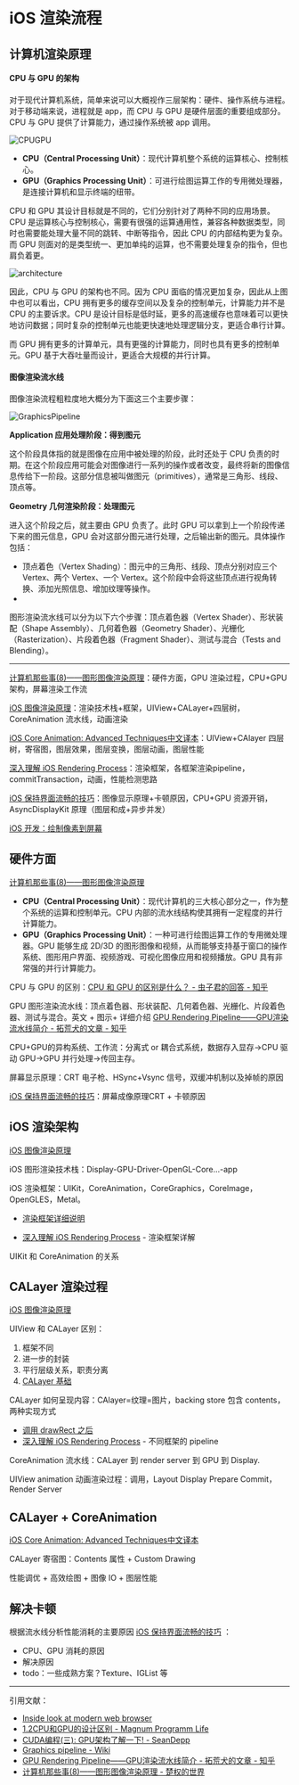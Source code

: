 # iOS 渲染流程



## 计算机渲染原理

#### CPU 与 GPU 的架构

对于现代计算机系统，简单来说可以大概视作三层架构：硬件、操作系统与进程。对于移动端来说，进程就是 app，而 CPU 与 GPU 是硬件层面的重要组成部分。CPU 与 GPU 提供了计算能力，通过操作系统被 app 调用。

![CPUGPU](/Users/rickey/Desktop/Swift/Rickey-iOS-Notes/backups/iOSRender/CPUGPU.png)

- **CPU（Central Processing Unit）**：现代计算机整个系统的运算核心、控制核心。
- **GPU（Graphics Processing Unit）**：可进行绘图运算工作的专用微处理器，是连接计算机和显示终端的纽带。

CPU 和 GPU 其设计目标就是不同的，它们分别针对了两种不同的应用场景。CPU 是运算核心与控制核心，需要有很强的运算通用性，兼容各种数据类型，同时也需要能处理大量不同的跳转、中断等指令，因此 CPU 的内部结构更为复杂。而 GPU 则面对的是类型统一、更加单纯的运算，也不需要处理复杂的指令，但也肩负着更。

![architecture](/Users/rickey/Desktop/Swift/Rickey-iOS-Notes/backups/iOSRender/architecture.png)

因此，CPU 与 GPU 的架构也不同。因为 CPU 面临的情况更加复杂，因此从上图中也可以看出，CPU 拥有更多的缓存空间以及复杂的控制单元，计算能力并不是 CPU 的主要诉求。CPU 是设计目标是低时延，更多的高速缓存也意味着可以更快地访问数据；同时复杂的控制单元也能更快速地处理逻辑分支，更适合串行计算。

而 GPU 拥有更多的计算单元，具有更强的计算能力，同时也具有更多的控制单元。GPU 基于大吞吐量而设计，更适合大规模的并行计算。

#### 图像渲染流水线

图像渲染流程粗粒度地大概分为下面这三个主要步骤：

![GraphicsPipeline](/Users/rickey/Desktop/Swift/Rickey-iOS-Notes/backups/iOSRender/GraphicsPipeline.png)

**Application 应用处理阶段：得到图元**

这个阶段具体指的就是图像在应用中被处理的阶段，此时还处于 CPU 负责的时期。在这个阶段应用可能会对图像进行一系列的操作或者改变，最终将新的图像信息传给下一阶段。这部分信息被叫做图元（primitives），通常是三角形、线段、顶点等。

**Geometry 几何渲染阶段：处理图元**

进入这个阶段之后，就主要由 GPU 负责了。此时 GPU 可以拿到上一个阶段传递下来的图元信息，GPU 会对这部分图元进行处理，之后输出新的图元。具体操作包括：

- 顶点着色（Vertex Shading）：图元中的三角形、线段、顶点分别对应三个 Vertex、两个 Vertex、一个 Vertex。这个阶段中会将这些顶点进行视角转换、添加光照信息、增加纹理等操作。
- 



图形渲染流水线可以分为以下六个步骤：顶点着色器（Vertex Shader）、形状装配（Shape Assembly）、几何着色器（Geometry Shader）、光栅化（Rasterization）、片段着色器（Fragment Shader）、测试与混合（Tests and Blending）。





---



[计算机那些事(8)——图形图像渲染原理](http://chuquan.me/2018/08/26/graphics-rending-principle-gpu/)：硬件方面，GPU 渲染过程，CPU+GPU 架构，屏幕渲染工作流

[iOS 图像渲染原理](http://chuquan.me/2018/09/25/ios-graphics-render-principle/)：渲染技术栈+框架，UIView+CALayer+四层树，CoreAnimation 流水线，动画渲染

[iOS Core Animation: Advanced Techniques中文译本](https://zsisme.gitbooks.io/ios-/content/index.html)：UIView+CAlayer 四层树，寄宿图，图层效果，图层变换，图层动画，图层性能

[深入理解 iOS Rendering Process](https://lision.me/ios_rendering_process/)：渲染框架，各框架渲染pipeline，commitTransaction，动画，性能检测思路

[iOS 保持界面流畅的技巧](https://blog.ibireme.com/2015/11/12/smooth_user_interfaces_for_ios/)：图像显示原理+卡顿原因，CPU+GPU 资源开销，AsyncDisplayKit 原理（图层和成+异步并发）

[iOS 开发：绘制像素到屏幕](https://segmentfault.com/a/1190000000390012)



## 硬件方面

[计算机那些事(8)——图形图像渲染原理](http://chuquan.me/2018/08/26/graphics-rending-principle-gpu/)

- **CPU（Central Processing Unit）**：现代计算机的三大核心部分之一，作为整个系统的运算和控制单元。CPU 内部的流水线结构使其拥有一定程度的并行计算能力。
- **GPU（Graphics Processing Unit）**：一种可进行绘图运算工作的专用微处理器。GPU 能够生成 2D/3D 的图形图像和视频，从而能够支持基于窗口的操作系统、图形用户界面、视频游戏、可视化图像应用和视频播放。GPU 具有非常强的并行计算能力。

CPU 与 GPU 的区别：[CPU 和 GPU 的区别是什么？ - 虫子君的回答 - 知乎](https://www.zhihu.com/question/19903344/answer/96081382)

GPU 图形渲染流水线：顶点着色器、形状装配、几何着色器、光栅化、片段着色器、测试与混合。英文 + 图示+ 详细介绍 [GPU Rendering Pipeline——GPU渲染流水线简介 - 拓荒犬的文章 - 知乎](https://zhuanlan.zhihu.com/p/61949898)

CPU+GPU的异构系统、工作流：分离式 or 耦合式系统，数据存入显存->CPU 驱动 GPU->GPU 并行处理->传回主存。

屏幕显示原理：CRT 电子枪、HSync+Vsync 信号，双缓冲机制以及掉帧的原因

[iOS 保持界面流畅的技巧](https://blog.ibireme.com/2015/11/12/smooth_user_interfaces_for_ios/)：屏幕成像原理CRT + 卡顿原因



## iOS 渲染架构

[iOS 图像渲染原理](http://chuquan.me/2018/09/25/ios-graphics-render-principle/)

iOS 图形渲染技术栈：Display-GPU-Driver-OpenGL-Core...-app

iOS 渲染框架：UIKit，CoreAnimation，CoreGraphics，CoreImage，OpenGLES，Metal。

- [渲染框架详细说明](https://xiaozhuanlan.com/topic/9871534260)

- [深入理解 iOS Rendering Process](https://lision.me/ios_rendering_process/) - 渲染框架详解

UIKit 和 CoreAnimation 的关系



## CALayer 渲染过程

[iOS 图像渲染原理](http://chuquan.me/2018/09/25/ios-graphics-render-principle/)

UIView 和 CALayer 区别：

1. 框架不同
2. 进一步的封装
3. 平行层级关系，职责分离
4. [CALayer 基础](https://luochenxun.com/ios-calayer-overview/)

CALayer 如何呈现内容：CAlayer=纹理=图片，backing store 包含 contents，两种实现方式

- [调用 drawRect 之后](https://www.jianshu.com/p/c49833c04362)
- [深入理解 iOS Rendering Process](https://lision.me/ios_rendering_process/) - 不同框架的 pipeline

CoreAnimation 流水线：CALayer 到 render server 到 GPU 到 Display.

UIView animation 动画渲染过程：调用，Layout Display Prepare Commit，Render Server



## CALayer + CoreAnimation

[iOS Core Animation: Advanced Techniques中文译本](https://zsisme.gitbooks.io/ios-/content/index.html)

CALayer 寄宿图：Contents 属性 + Custom Drawing

性能调优 + 高效绘图 + 图像 IO + 图层性能



## 解决卡顿

根据流水线分析性能消耗的主要原因 [iOS 保持界面流畅的技巧](https://blog.ibireme.com/2015/11/12/smooth_user_interfaces_for_ios/) ：

- CPU、GPU 消耗的原因
- 解决原因
- todo：一些成熟方案？Texture、IGList 等



---



引用文献：

- [Inside look at modern web browser](https://developers.google.com/web/updates/2018/09/inside-browser-part1)
- [1.2CPU和GPU的设计区别 - Magnum Programm Life](https://www.cnblogs.com/biglucky/p/4223565.html)
- [CUDA编程(三): GPU架构了解一下! - SeanDepp](https://www.jianshu.com/p/87cf95b1faa0)
- [Graphics pipeline - Wiki](https://en.wikipedia.org/wiki/Graphics_pipeline)
- [GPU Rendering Pipeline——GPU渲染流水线简介 - 拓荒犬的文章 - 知乎](https://zhuanlan.zhihu.com/p/61949898)
- [计算机那些事(8)——图形图像渲染原理 - 楚权的世界](http://chuquan.me/2018/08/26/graphics-rending-principle-gpu/)